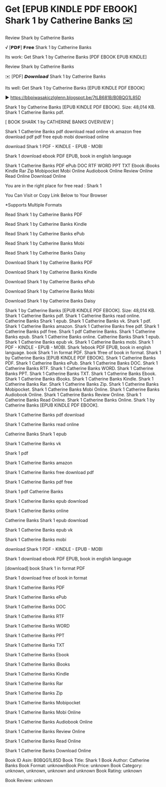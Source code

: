 # Get [EPUB KINDLE PDF EBOOK] Shark 1 by  Catherine Banks ✉️
Review Shark by Catherine Banks

√ [𝗣𝗗𝗙] 𝗙𝗿𝗲𝗲 Shark 1 by Catherine Banks

Its work: Get Shark 1 by Catherine Banks [PDF EBOOK EPUB KINDLE]


Review Shark by Catherine Banks

✉️ [PDF] 𝘿𝙤𝙬𝙣𝙡𝙤𝙖𝙙 Shark 1 by Catherine Banks

Its well: Get Shark 1 by Catherine Banks [EPUB KINDLE PDF EBOOK]



▶ https://bbpiwasakiczlglenn.blogspot.be/7tLB681B/B0BQG1L85D



Shark 1 by Catherine Banks [EPUB KINDLE PDF EBOOK]. Size: 48,014 KB. Shark 1 Catherine Banks pdf.

[ BOOK SHARK 1 by CATHERINE BANKS OVERVIEW ]

Shark 1 Catherine Banks pdf download read online vk amazon free download pdf pdf free epub mobi download online

download Shark 1 PDF - KINDLE - EPUB - MOBI

Shark 1 download ebook PDF EPUB, book in english language

Shark 1 Catherine Banks PDF ePub DOC RTF WORD PPT TXT Ebook iBooks Kindle Rar Zip Mobipocket Mobi Online Audiobook Online Review Online Read Online Download Online

You are in the right place for free read : Shark 1

You Can Visit or Copy Link Below to Your Browser

*Supports Multiple Formats

Read Shark 1 by Catherine Banks PDF

Read Shark 1 by Catherine Banks Kindle

Read Shark 1 by Catherine Banks ePub

Read Shark 1 by Catherine Banks Mobi

Read Shark 1 by Catherine Banks Daisy

Download Shark 1 by Catherine Banks PDF

Download Shark 1 by Catherine Banks Kindle

Download Shark 1 by Catherine Banks ePub

Download Shark 1 by Catherine Banks Mobi

Download Shark 1 by Catherine Banks Daisy

Shark 1 by Catherine Banks [EPUB KINDLE PDF EBOOK]. Size: 48,014 KB. Shark 1 Catherine Banks pdf. Shark 1 Catherine Banks read online. Catherine Banks Shark 1 epub. Shark 1 Catherine Banks vk. Shark 1 pdf. Shark 1 Catherine Banks amazon. Shark 1 Catherine Banks free pdf. Shark 1 Catherine Banks pdf free. Shark 1 pdf Catherine Banks. Shark 1 Catherine Banks epub. Shark 1 Catherine Banks online. Catherine Banks Shark 1 epub. Shark 1 Catherine Banks epub vk. Shark 1 Catherine Banks mobi. Shark 1 PDF - KINDLE - EPUB - MOBI. Shark 1ebook PDF EPUB, book in english language. book Shark 1 in format PDF. Shark 1free of book in format. Shark 1 by Catherine Banks [EPUB KINDLE PDF EBOOK]. Shark 1 Catherine Banks PDF. Shark 1 Catherine Banks ePub. Shark 1 Catherine Banks DOC. Shark 1 Catherine Banks RTF. Shark 1 Catherine Banks WORD. Shark 1 Catherine Banks PPT. Shark 1 Catherine Banks TXT. Shark 1 Catherine Banks Ebook. Shark 1 Catherine Banks iBooks. Shark 1 Catherine Banks Kindle. Shark 1 Catherine Banks Rar. Shark 1 Catherine Banks Zip. Shark 1 Catherine Banks Mobipocket. Shark 1 Catherine Banks Mobi Online. Shark 1 Catherine Banks Audiobook Online. Shark 1 Catherine Banks Review Online. Shark 1 Catherine Banks Read Online. Shark 1 Catherine Banks Online. Shark 1 by Catherine Banks [EPUB KINDLE PDF EBOOK].

Shark 1 Catherine Banks pdf download

Shark 1 Catherine Banks read online

Catherine Banks Shark 1 epub

Shark 1 Catherine Banks vk

Shark 1 pdf

Shark 1 Catherine Banks amazon

Shark 1 Catherine Banks free download pdf

Shark 1 Catherine Banks pdf free

Shark 1 pdf Catherine Banks

Shark 1 Catherine Banks epub download

Shark 1 Catherine Banks online

Catherine Banks Shark 1 epub download

Shark 1 Catherine Banks epub vk

Shark 1 Catherine Banks mobi

download Shark 1 PDF - KINDLE - EPUB - MOBI

Shark 1 download ebook PDF EPUB, book in english language

[download] book Shark 1 in format PDF

Shark 1 download free of book in format

Shark 1 Catherine Banks PDF

Shark 1 Catherine Banks ePub

Shark 1 Catherine Banks DOC

Shark 1 Catherine Banks RTF

Shark 1 Catherine Banks WORD

Shark 1 Catherine Banks PPT

Shark 1 Catherine Banks TXT

Shark 1 Catherine Banks Ebook

Shark 1 Catherine Banks iBooks

Shark 1 Catherine Banks Kindle

Shark 1 Catherine Banks Rar

Shark 1 Catherine Banks Zip

Shark 1 Catherine Banks Mobipocket

Shark 1 Catherine Banks Mobi Online

Shark 1 Catherine Banks Audiobook Online

Shark 1 Catherine Banks Review Online

Shark 1 Catherine Banks Read Online

Shark 1 Catherine Banks Download Online

Book ID Asin: B0BQG1L85D
Book Title: Shark 1
Book Author: Catherine Banks
Book Format: unknownBook Price: unknown
Book Category: unknown, unknown, unknown and unknown
Book Rating: unknown

Book Review: unknown
